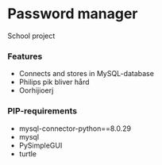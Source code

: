 # Password manager
School project

### Features
* Connects and stores in MySQL-database
* Philips pik bliver hård
* Oorhijioerj

### PIP-requirements
* mysql-connector-python==8.0.29
* mysql
* PySimpleGUI
* turtle